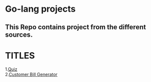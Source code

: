 # Go-lang projects
## This Repo contains project from the different sources.

# TITLES

1.[Quiz](https://github.com/dholendar14/Go-lang/tree/main/quiz)  
2.[Customer Bill Generator](https://github.com/dholendar14/Go-lang/tree/main/customer%20bill%20generator)  
